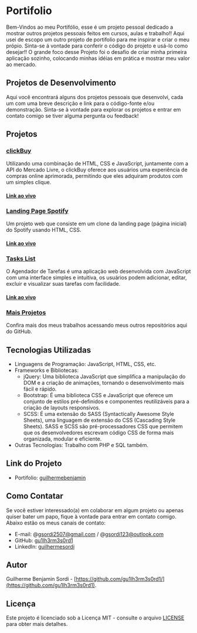 # Portifolio

Bem-Vindos ao meu Portifólio, esse é um projeto pessoal dedicado a mostrar outros projetos pessoais feitos em cursos, aulas e trabalho!!
Aqui usei de escopo um outro projeto de portifolio para me inspirar e criar o meu própio. Sinta-se á vontade para conferir o código do projeto e usá-lo como desejar!!
O grande foco desse Projeto foi o desafio de criar minha primeira aplicação sozinho, colocando minhas idéias em prática e mostrar meu valor ao mercado.

## Projetos de Desenvolvimento

Aqui você encontrará alguns dos projetos pessoais que desenvolvi, cada um com uma breve descrição e link para o código-fonte e/ou demonstração. Sinta-se à vontade para explorar os projetos e entrar em contato comigo se tiver alguma pergunta ou feedback!

## Projetos

### [clickBuy](https://github.com/gu1lh3rm3s0rd1/ClickBUY)

Utilizando uma combinação de HTML, CSS e JavaScript, juntamente com a API do Mercado Livre, o clickBuy oferece aos usuários uma experiência de compras online aprimorada, permitindo que eles adquiram produtos com um simples clique.

#### [Link ao vivo](https://clickbuyweb.netlify.app/)

### [Landing Page Spotify](https://github.com/gu1lh3rm3s0rd1/Spotify-Clone)

Um projeto web que consiste em um clone da landing page (página inicial) do Spotify usando HTML, CSS.

#### [Link ao vivo](https://spotifyduo.netlify.app/)

### [Tasks List](https://github.com/gu1lh3rm3s0rd1/Task-List)

O Agendador de Tarefas é uma aplicação web desenvolvida com JavaScript com uma interface simples e intuitiva, os usuários podem adicionar, editar, excluir e visualizar suas tarefas com facilidade.

#### [Link ao vivo](https://minhagenda.netlify.app/)

### [Mais Projetos](https://github.com/gu1lh3rm3s0rd1?tab=repositories)

Confira mais dos meus trabalhos acessando meus outros repositórios aqui do GitHub.

## Tecnologias Utilizadas

- Linguagens de Programação: JavaScript, HTML, CSS, etc.
- Frameworks e Bibliotecas:
  - jQuery: Uma biblioteca JavaScript que simplifica a manipulação do DOM e a criação de animações, tornando o desenvolvimento mais fácil e rápido.
  - Bootstrap: É uma biblioteca CSS e JavaScript que oferece um conjunto de estilos pré-definidos e componentes reutilizáveis para a criação de layouts responsivos.
  - SCSS: É uma extensão do SASS (Syntactically Awesome Style Sheets), uma linguagem de extensão do CSS (Cascading Style Sheets). SASS e SCSS são pré-processadores CSS que permitem que os desenvolvedores escrevam código CSS de forma mais organizada, modular e eficiente.
- Outras Tecnologias: Trabalho com PHP e SQL também.

## Link do Projeto

- Portifolio: [guilhermebenjamin](https://guilhermebenjamin.netlify.app/)

## Como Contatar

Se você estiver interessado(a) em colaborar em algum projeto ou apenas quiser bater um papo, fique à vontade para entrar em contato comigo. Abaixo estão os meus canais de contato:

- E-mail: @gsordi2507@gmail.com / @gsordi123@outlook.com
- GitHub: [gu1lh3rm3s0rd1](https://github.com/gu1lh3rm3s0rd1)
- LinkedIn: [guilhermesordi](https://www.linkedin.com/in/guilherme-sordi-33ab06233/)

## Autor

Guilherme Benjamin Sordi - [https://github.com/gu1lh3rm3s0rd1/](https://github.com/gu1lh3rm3s0rd1).

## Licença

Este projeto é licenciado sob a Licença MIT - consulte o arquivo [LICENSE](LICENSE) para obter mais detalhes.
